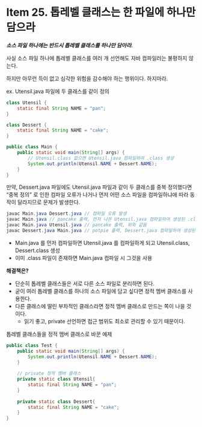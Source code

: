 # Item 25. 톱레벨 클래스는 한 파일에 하나만 담으라

***소스 파일 하나에는 반드시 톱레벨 클래스를 하나만 담아라.***

사실 소스 파일 하나에 톱레벨 클래스를 여러 개 선언해도 자바 컴파일러는 불평하지 않는다.

하지만 아무런 득이 없고 심각한 위험을 감수해야 하는 행위이다. 하지마라.

ex. Utensil.java 파일에 두 클래스를 같이 정의

```java
class Utensil {
    static final String NAME = "pan";
}

class Dessert {
    static final String NAME = "cake";
}
```

```java
public class Main {
    public static void main(String[] args) {
		// Utensil.class 없으면 Utensil.java 컴파일하여 .class 생성
        System.out.println(Utensil.NAME + Dessert.NAME);
    }
}
```

만약, Dessert.java 파일에도 Utensil.java 파일과 같이 두 클래스를 중복 정의했다면 “중복 정의” 로 인한 컴파일 오류가 나거나 먼저 어떤 소스 파일을 컴파일하냐에 따라 동작이 달라지므로 문제가 발생한다.

```java
javac Main.java Dessert.java // 컴파일 오류 발생
javac Main.java // pancake 출력, 먼저 나온 Utensil.java 컴파일하여 생성된 .class 사용
javac Main.java Utensil.java // pancake 출력, 위와 같음
javac Dessert.java Main.java // potpie 출력, Dessert.java 컴파일하여 생성된 .class 사용
```

- Main.java 를 먼저 컴파일하면 Utensil.java 를 컴파일하게 되고 Utensil.class, Dessert.class 생성
- 이미 .class 파일이 존재하면 Main.java 컴파일 시 그것을 사용

**해결책은?**

- 단순히 톱레벨 클래스들은 서로 다른 소스 파일로 분리하면 된다.
- 굳이 여러 톱레벨 클래스를 하나의 소스 파일에 담고 싶다면 정적 멤버 클래스를 사용한다.
- 다른 클래스에 딸린 부차적인 클래스라면 정적 멤버 클래스로 만드는 쪽이 나을 것이다.
    - 읽기 좋고, private 선언하면 접근 범위도 최소로 관리할 수 있기 때문이다.

톱레벨 클래스들을 정적 멤버 클래스로 바꾼 예제

```java
public class Test {
    public static void main(String[] args) {
        System.out.println(Utensil.NAME + Dessert.NAME);
    }
    
    // private 정적 멤버 클래스
    private static class Utensil{
        static final String NAME = "pan";
    }
    
    private static class Dessert{
        static final String NAME = "cake";
    }
}
```